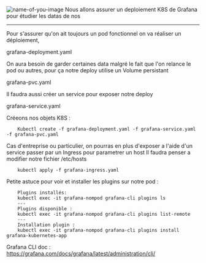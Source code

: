 ![name-of-you-image](https://github.com/AdemMarwanMedjahed/GrafanaK8S/blob/main/Nouvelle%20image%20bitmap.bmp)
Nous allons assurer un deploiement K8S de Grafana pour étudier les datas de nos 

---
Pour s'assurer qu'on ait toujours un pod fonctionnel on va réaliser un déploiement,

grafana-deployment.yaml

On aura besoin de garder certaines data malgré le fait que l'on relance le pod ou autres, pour ça notre deploy utilise un Volume persistant

grafana-pvc.yaml 
  
Il faudra aussi créer un service pour exposer notre deploy

grafana-service.yaml
  

Créeons nos objets K8S :
  
        Kubectl create -f grafana-deployment.yaml -f grafana-service.yaml -f grafana-pvc.yaml 

Cas d'entreprise ou particulier, on pourras en plus d'exposer a l'aide d'un service passer par un Ingress pour parametrer un host
Il faudra penser a modifier notre fichier /etc/hosts

        kubectl apply -f grafana-ingress.yaml

Petite astuce pour voir et installer les plugins sur notre pod : 
        
        Plugins installés:
        kubectl exec -it grafana-nompod grafana-cli plugins ls
        ---
        Plugins disponible : 
        kubectl exec -it grafana-nompod grafana-cli plugins list-remote
        ---
        Installation plugin : 
        kubectl exec -it grafana-nompod grafana-cli plugins install grafana-kubernetes-app
        
        
Grafana CLI doc : https://grafana.com/docs/grafana/latest/administration/cli/
